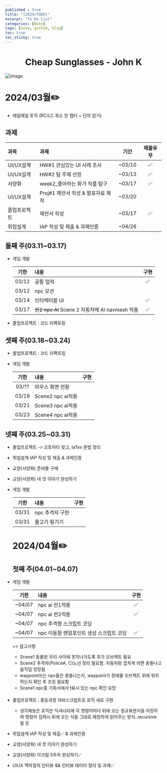 ```yaml
---
published : true
title: "[2024/TODO]"
excerpt: "To Do List"
categories: [Note]
tags: [note, github, blog]
toc: true
toc_sticky: true
---
```


# <center><strong>Cheap Sunglasses</strong> - John K</center> 

![image](https://github.com/1004Jumto/1004Jumto.github.io/assets/96861450/dbde8292-c2b1-4275-8a5b-da38be410017)

# 2024/03월✏️

+ 매일매일 토익 (RC/LC 최소 한 챕터 + 단어 암기)  

## 과제

| 과목 | 과제 | 기간 | 제출유무 |
|:--|:--|:--:|:--:|
| UI/UX설계 | HW#1 관심있는 UI 사례 조사 | ~03/10 | ✅ | 
| UI/UX설계 | HW#2 팀 주제 선정 | ~03/13 | ✅ | 
| 서양화 | week2_좋아하는 화가 작품 탐구 | ~03/17 | ✅ |
| UI/UX설계 | Proj#1 제안서 작성 & 발표자료 제작| ~03/20 |  |
| 졸업프로젝트 | 제안서 작성 | ~03/17 | ✅ |
| 취업설계 | IAP 작성 및 제출 & 과제인증 | ~04/26 |   |  
  
  
## 둘째 주(03.11~03.17)

+ 게임 개발  

  | 기한 | 내용 | 구현 |
  |:--:|:--|:--:| 
  | 03/12 | 공통 업적 | ✅ | 
  | 03/12 | npc 모션 |  | 
  | 03/14 |  인터렉터블 UI | ✅ | 
  | 03/17 |  ~~씬2 npc AI~~ Scene 2 자동차에 AI navmesh 적용 | ✅ | 


+ 졸업프로젝트 : 코드 리팩토링


## 셋째 주(03.18~03.24)
 
+ 졸업프로젝트 : 코드 리팩토링

+ 게임 개발  

  | 기한 | 내용 | 구현 |
  |:--:|:--|:--:| 
  | 03/?? | 마우스 화면 전환 |  | 
  | 03/19 | Scene2 npc ai적용 |  | 
  | 03/21 | Scene3 npc ai적용 |  | 
  | 03/23 | Scene4 npc ai적용 |  |   


## 넷째 주(03.25~03.31)

+ 졸업프로젝트 -> 오토마타 찾고, laTex 문법 정리
+ 취업설계 IAP 작성 및 제출 & 과제인증
+ 교양(서양화) 준비물 구매
+ 교양(서양화) 네 컷 이야기 완성하기
+ 게임 개발  

  | 기한 | 내용 | 구현 |
  |:--:|:--|:--:| 
  | 03/31 | npc 추격자 구현 |  | 
  | 03/31 | 물고기 튕기기 |  | 


  # 2024/04월✏️

  ## 첫째 주(04.01~04.07)

+ 게임 개발  

  | 기한 | 내용 | 구현 |
  |:--:|:--|:--:| 
  | ~04/07 |  npc ai 씬1적용 | ✅ | 
  | ~04/07 |  npc ai 씬2적용 | ✅ |
  | ~04/07 |  npc 추격형 스크립트 코딩 |  |
  | ~04/07 |  npc 이동형 랜덤포인트 생성 스크립트 코딩 | ✅ |    

  => 참고사항
    + Scene1 동물원 우리 사이에 못지나가도록 추가 오브젝트 필요
    + Scene2 추격자(PoliceA, C)노선 정리 필요함. 자동차랑 겹치게 되면 충돌나고 움직임 엉망됨
    + waypoint쓰는 npc들은 충돌나는지, waypoint가 장애물 오브젝트 위에 위치하는지 확인 후 조정 필요함
    + Scene1 npc중 기획서에서 ❗표시 있는 npc 확인 요망 


+ 졸업프로젝트 : 중등과정 자바스크립트로 로직 새로 구현
    + 생각해놓은 로직은 딕셔너리에 각 명령어마다 뒤에 오는 정규표현식을 저장하여 명령어 입력시 뒤에 오는 식을 그대로 매칭하여 읽어주는 방식..recursive 될 듯 

+ 취업설계 IAP 작성 및 제출✅ & 과제인증
+ 교양(서양화) 네 컷 이야기 완성하기
+ 교양(서양화) 아크릴 5주차 완성하기✅
+ UIUX 맥락질의 인터뷰 && 인터뷰 데이터 정리 및 과제✅